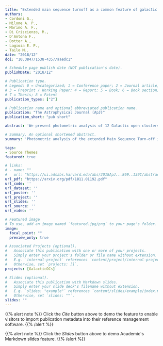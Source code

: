 ```yaml
---
title: "Extended main sequence turnoff as a common feature of galactic open clusters"
authors: 
- Cordoni G., 
- Milone A. P., 
- Marino A. F., 
- Di Criscienzo, M.,
- D'Antona F.,
- Dotter A.,
- Lagioia E. P., 
- Tailo M.,
date: "2018/12"
doi: "10.3847/1538-4357/aaedc1"

# Schedule page publish date (NOT publication's date).
publishDate: "2018/12"

# Publication type.
# Legend: 0 = Uncategorized; 1 = Conference paper; 2 = Journal article;
# 3 = Preprint / Working Paper; 4 = Report; 5 = Book; 6 = Book section;
# 7 = Thesis; 8 = Patent
publication_types: ["2"]

# Publication name and optional abbreviated publication name.
publication: "The Astrophysical Journal (ApJ)"
publication_short: "pub short"

abstract: 'We present photometric analysis of 12 Galactic open clusters and show that the same multiple-population phenomenon observed in Magellanic Clouds (MCs) is present in nearby open clusters. Nearly all the clusters younger than ̃2.5 Gyr of both MCs exhibit extended main-sequence turnoffs (eMSTOs) and all the cluster younger than ̃700 Myr show broadened/split main sequences (MSs). High-resolution spectroscopy has revealed that these clusters host stars with a large spread in the observed projected rotations. In addition to rotation, internal age variation is indicated as possibly responsible for the eMSTOs, making these systems the possible young counterparts of globular clusters with multiple populations. Recent work has shown that the eMSTO+broadened MSs are not a peculiarity of MCs clusters. Similar photometric features have been discovered in a few Galactic open clusters, challenging the idea that the color-magnitude diagrams (CMDs) of these systems are similar to single isochrones and opening new windows to explore the eMSTO phenomenon. We exploit photometry+proper motions from Gaia DR2 to investigate the CMDs of open clusters younger than ̃1.5 Gyr. Our analysis suggests that: (i) 12 open clusters show eMSTOs and/or broadened MSs, which cannot be due to either field contamination or binaries; (ii) split/broadened MSs are observed in clusters younger than ̃700 Myr, while older objects display only an eMSTO, similarly to MCs clusters; (iii) the eMSTO, if interpreted as a pure age spread, increases with age, following the relation observed in MCs clusters and demonstrating that rotation is responsible for this phenomenon.'

# Summary. An optional shortened abstract.
summary: 'Photometric analysis of the extended Main Sequence Turn-off in 12 Galcactic Open clusters.'

tags:
- Source Themes
featured: true

# links:
# - name: ""
#   url: "https://ui.adsabs.harvard.edu/abs/2018ApJ...869..139C/abstract"
url_pdf: "https://arxiv.org/pdf/1811.01192.pdf"
url_code: ''
url_dataset: ''
url_poster: ''
url_project: ''
url_slides: ''
url_source: ''
url_video: ''

# Featured image
# To use, add an image named `featured.jpg/png` to your page's folder. 
image: 
  focal_point: ""
  preview_only: true

# Associated Projects (optional).
#   Associate this publication with one or more of your projects.
#   Simply enter your project's folder or file name without extension.
#   E.g. `internal-project` references `content/project/internal-project/index.md`.
#   Otherwise, set `projects: []`.
projects: [GalacticOCs]

# Slides (optional).
#   Associate this publication with Markdown slides.
#   Simply enter your slide deck's filename without extension.
#   E.g. `slides: "example"` references `content/slides/example/index.md`.
#   Otherwise, set `slides: ""`.
slides: ""
---
```


{{% alert note %}}
Click the *Cite* button above to demo the feature to enable visitors to import publication metadata into their reference management software.
{{% /alert %}}

{{% alert note %}}
Click the *Slides* button above to demo Academic's Markdown slides feature.
{{% /alert %}}

